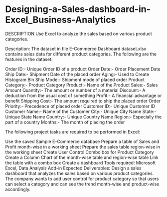 # Designing-a-Sales-dashboard-in-Excel_Business-Analytics
 DESCRIPTION Use Excel to analyze the sales based on various product categories.

Description: The dataset in file E-Commerce Dashboard dataset.xlsx contains sales data for different product categories. The following are the features in the dataset:

Order ID:- Unique Order ID of a product Order Date:- Order Placement Date Ship Date:- Shipment Date of the placed order Aging:- Used to Create Histogram Bin Ship Mode:- Shipment mode of placed order Product Category:- Product Category Product:- Name of the Product Sales:- Sales Amount Quantity:- The amount or number of a material Discount:- A deduction from the usual cost of something Profit:- A financial advantage or benefit Shipping Cost:- The amount required to ship the placed order Order Priority:- Precedence of placed order Customer ID:- Unique Customer ID Customer Name:- Name of the Customer City:- Unique City Name State:- Unique State Name Country:- Unique Country Name Region:- Especially the part of a country Months:- The month of placing the order

The following project tasks are required to be performed in Excel:

Use the saved Sample E-Commerce database
Prepare a table of Sales and Profit month-wise in a working sheet
Prepare the sales table region-wise in the working sheet
Create User Control Combo box for Product Category
Create a Column Chart of the month-wise table and region-wise table
Link the table with a combo box
Create a dashboard Tools required: Microsoft Excel, Data Analysis Add-in
Expected Deliverables: Design a sales dashboard that analyzes the sales based on various product categories. The company wants to add user control for product category so that users can select a category and can see the trend month-wise and product-wise accordingly.
